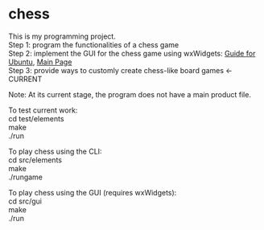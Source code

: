 # chess

This is my programming project.  
Step 1: program the functionalities of a chess game  
Step 2: implement the GUI for the chess game using wxWidgets: [Guide for Ubuntu](https://www.binarytides.com/install-wxwidgets-ubuntu/), [Main Page](https://www.wxwidgets.org/)  
Step 3: provide ways to customly create chess-like board games <- CURRENT  

Note: At its current stage, the program does not have a main product file. 

To test current work:  
cd test/elements  
make  
./run

To play chess using the CLI:  
cd src/elements  
make  
./rungame

To play chess using the GUI (requires wxWidgets):  
cd src/gui  
make  
./run
